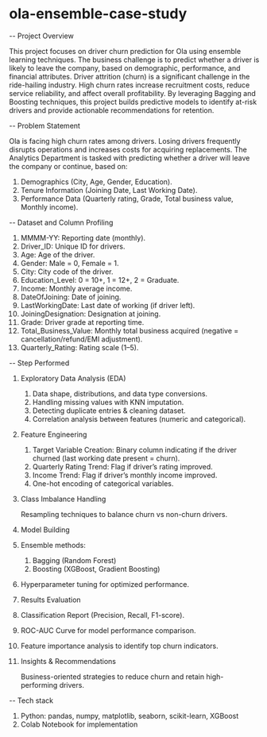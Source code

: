 # ola-ensemble-case-study

-- Project Overview

This project focuses on driver churn prediction for Ola using ensemble learning techniques. The business challenge is to predict whether a driver is likely to leave the company, based on demographic, performance, and financial attributes.
Driver attrition (churn) is a significant challenge in the ride-hailing industry. High churn rates increase recruitment costs, reduce service reliability, and affect overall profitability. By leveraging Bagging and Boosting techniques, this project builds predictive models to identify at-risk drivers and provide actionable recommendations for retention.

-- Problem Statement

Ola is facing high churn rates among drivers. Losing drivers frequently disrupts operations and increases costs for acquiring replacements. The Analytics Department is tasked with predicting whether a driver will leave the company or continue, based on:
  1. Demographics (City, Age, Gender, Education).
  2. Tenure Information (Joining Date, Last Working Date).
  3. Performance Data (Quarterly rating, Grade, Total business value, Monthly income).

-- Dataset and Column Profiling
  1. MMMM-YY: Reporting date (monthly).
  2. Driver_ID: Unique ID for drivers.
  3. Age: Age of the driver.
  4. Gender: Male = 0, Female = 1.
  5. City: City code of the driver.
  6. Education_Level: 0 = 10+, 1 = 12+, 2 = Graduate.
  7. Income: Monthly average income.
  8. DateOfJoining: Date of joining.
  9. LastWorkingDate: Last date of working (if driver left).
  10. JoiningDesignation: Designation at joining.
  11. Grade: Driver grade at reporting time.
  12. Total_Business_Value: Monthly total business acquired (negative = cancellation/refund/EMI adjustment).
  13. Quarterly_Rating: Rating scale (1–5).

-- Step Performed

1. Exploratory Data Analysis (EDA)
     1. Data shape, distributions, and data type conversions.
     2. Handling missing values with KNN imputation.
     3. Detecting duplicate entries & cleaning dataset.
     4. Correlation analysis between features (numeric and categorical).

2. Feature Engineering
     1. Target Variable Creation: Binary column indicating if the driver churned (last working date present = churn).
     2. Quarterly Rating Trend: Flag if driver’s rating improved.
     3. Income Trend: Flag if driver’s monthly income improved.
     4. One-hot encoding of categorical variables.

3. Class Imbalance Handling

      Resampling techniques to balance churn vs non-churn drivers.

4. Model Building

  1. Ensemble methods:
       1. Bagging (Random Forest)
       2. Boosting (XGBoost, Gradient Boosting)
  2. Hyperparameter tuning for optimized performance.

5. Results Evaluation

  1. Classification Report (Precision, Recall, F1-score).
  2. ROC-AUC Curve for model performance comparison.
  3. Feature importance analysis to identify top churn indicators.

6. Insights & Recommendations

    Business-oriented strategies to reduce churn and retain high-performing drivers.

-- Tech stack

  1. Python: pandas, numpy, matplotlib, seaborn, scikit-learn, XGBoost
  2. Colab Notebook for implementation


